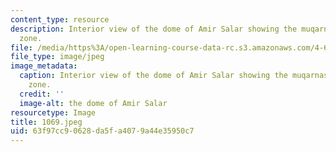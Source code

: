 ```yaml
---
content_type: resource
description: Interior view of the dome of Amir Salar showing the muqarnased transitional
  zone.
file: /media/https%3A/open-learning-course-data-rc.s3.amazonaws.com/4-615-the-architecture-of-cairo-spring-2002/63f97cc90628da5fa4079a44e35950c7_1069.jpeg
file_type: image/jpeg
image_metadata:
  caption: Interior view of the dome of Amir Salar showing the muqarnased transitional
    zone.
  credit: ''
  image-alt: the dome of Amir Salar
resourcetype: Image
title: 1069.jpeg
uid: 63f97cc9-0628-da5f-a407-9a44e35950c7
---
```

